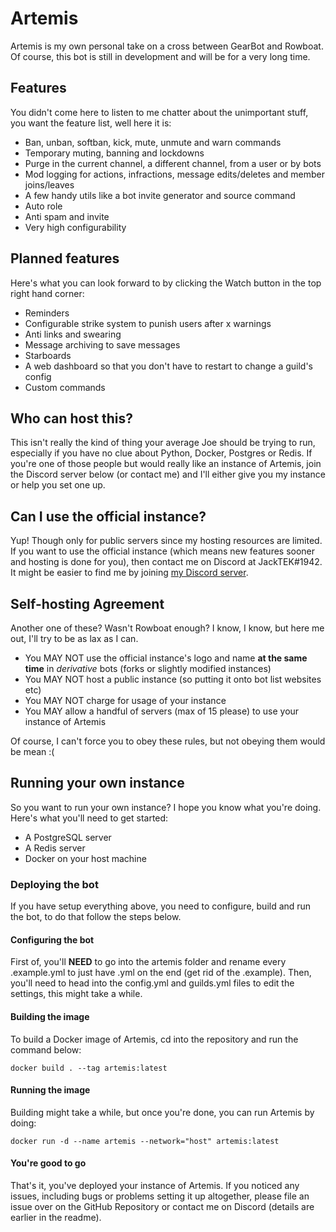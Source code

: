# Artemis

Artemis is my own personal take on a cross between GearBot and Rowboat. Of course, this bot is still in development and will be for a very long time.

## Features

You didn't come here to listen to me chatter about the unimportant stuff, you want the feature list, well here it is:
- Ban, unban, softban, kick, mute, unmute and warn commands
- Temporary muting, banning and lockdowns
- Purge in the current channel, a different channel, from a user or by bots
- Mod logging for actions, infractions, message edits/deletes and member joins/leaves
- A few handy utils like a bot invite generator and source command
- Auto role
- Anti spam and invite
- Very high configurability

## Planned features

Here's what you can look forward to by clicking the Watch button in the top right hand corner:
- Reminders
- Configurable strike system to punish users after x warnings
- Anti links and swearing
- Message archiving to save messages
- Starboards
- A web dashboard so that you don't have to restart to change a guild's config
- Custom commands

## Who can host this?

This isn't really the kind of thing your average Joe should be trying to run, especially if you have no clue about Python, Docker, Postgres or Redis. If you're one of those people but would really like an instance of Artemis, join the Discord server below (or contact me) and I'll either give you my instance or help you set one up.

## Can I use the official instance?

Yup! Though only for public servers since my hosting resources are limited. If you want to use the official instance (which means new features sooner and hosting is done for you), then contact me on Discord at JackTEK#1942. It might be easier to find me by joining [my Discord server](https://invite.gg/mila).

## Self-hosting Agreement

Another one of these? Wasn't Rowboat enough? I know, I know, but here me out, I'll try to be as lax as I can.
- You MAY NOT use the official instance's logo and name **at the same time** in *derivative* bots (forks or slightly modified instances)
- You MAY NOT host a public instance (so putting it onto bot list websites etc)
- You MAY NOT charge for usage of your instance
- You MAY allow a handful of servers (max of 15 please) to use your instance of Artemis

Of course, I can't force you to obey these rules, but not obeying them would be mean :(

## Running your own instance

So you want to run your own instance? I hope you know what you're doing. Here's what you'll need to get started:
- A PostgreSQL server
- A Redis server
- Docker on your host machine

### Deploying the bot

If you have setup everything above, you need to configure, build and run the bot, to do that follow the steps below.

#### Configuring the bot

First of, you'll **NEED** to go into the artemis folder and rename every .example.yml to just have .yml on the end (get rid of the .example). Then, you'll need to head into the config.yml and guilds.yml files to edit the settings, this might take a while.

#### Building the image

To build a Docker image of Artemis, cd into the repository and run the command below:
```
docker build . --tag artemis:latest
```

#### Running the image

Building might take a while, but once you're done, you can run Artemis by doing:
```
docker run -d --name artemis --network="host" artemis:latest
```

#### You're good to go

That's it, you've deployed your instance of Artemis. If you noticed any issues, including bugs or problems setting it up altogether, please file an issue over on the GitHub Repository or contact me on Discord (details are earlier in the readme).